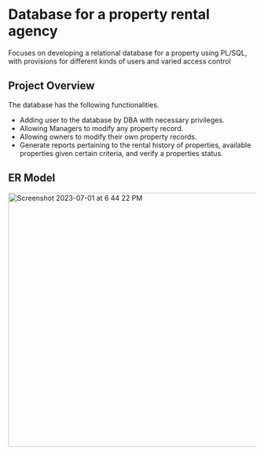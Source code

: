 # Database for a property rental agency

Focuses on developing a relational database for a property using PL/SQL, with provisions for different kinds of users and varied access control

## Project Overview

The database has the following functionalities.

- Adding user to the database by DBA with necessary privileges.
- Allowing Managers to modify any property record.
- Allowing owners to modify their own property records.
- Generate reports pertaining to the rental history of properties, available properties given certain criteria, and verify a properties status.
  
## ER Model
<img width="518" alt="Screenshot 2023-07-01 at 6 44 22 PM" src="https://github.com/arjunk1206/DBMSAssignment/assets/108979894/b07452a9-4d64-4db7-ab47-48a3bb4401ae">
